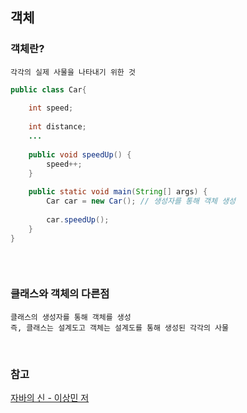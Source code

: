 ## 객체
### 객체란?
    각각의 실제 사물을 나타내기 위한 것
```java
public class Car{
    
    int speed;
    
    int distance;
    ...
    
    public void speedUp() {
        speed++;    
    }
    
    public static void main(String[] args) {
        Car car = new Car(); // 생성자를 통해 객체 생성
        
        car.speedUp();
    }
}



```
<br>

### 클래스와 객체의 다른점
    클래스의 생성자를 통해 객체를 생성
    즉, 클래스는 설계도고 객체는 설계도를 통해 생성된 각각의 사물
    
<br>

### 참고
[자바의 신 - 이상민 저](https://www.yes24.com/Product/Goods/42643850)
